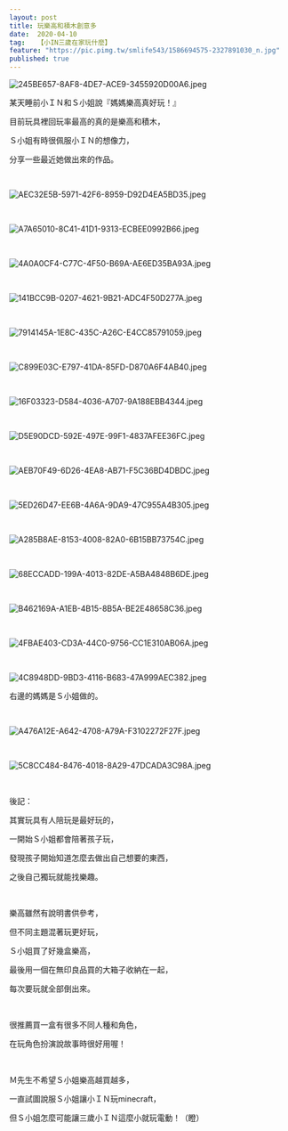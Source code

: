 ```yaml
---
layout: post
title: 玩樂高和積木創意多
date:  2020-04-10
tag:   【小IN三歲在家玩什麼】
feature: "https://pic.pimg.tw/smlife543/1586694575-2327891030_n.jpg"
published: true 
---
```

<p><img alt="245BE657-8AF8-4DE7-ACE9-3455920D00A6.jpeg" src="https://pic.pimg.tw/smlife543/1586694575-2327891030_n.jpg" title="245BE657-8AF8-4DE7-ACE9-3455920D00A6.jpeg"></p>

<p>某天睡前小ＩＮ和Ｓ小姐說『媽媽樂高真好玩！』</p>

<p>目前玩具裡回玩率最高的真的是樂高和積木，</p>

<p>Ｓ小姐有時很佩服小ＩＮ的想像力，</p>

<p>分享一些最近她做出來的作品。</p>

<p>&nbsp;</p>

<p><img alt="AEC32E5B-5971-42F6-8959-D92D4EA5BD35.jpeg" src="https://pic.pimg.tw/smlife543/1586694571-3512545958_n.jpg" title="AEC32E5B-5971-42F6-8959-D92D4EA5BD35.jpeg"></p>

<p>&nbsp;</p>

<p><img alt="A7A65010-8C41-41D1-9313-ECBEE0992B66.jpeg" src="https://pic.pimg.tw/smlife543/1586694571-2896907419_n.jpg" title="A7A65010-8C41-41D1-9313-ECBEE0992B66.jpeg"></p>

<p>&nbsp;</p>

<p><img alt="4A0A0CF4-C77C-4F50-B69A-AE6ED35BA93A.jpeg" src="https://pic.pimg.tw/smlife543/1586694571-4173170688_n.jpg" title="4A0A0CF4-C77C-4F50-B69A-AE6ED35BA93A.jpeg"></p>

<p>&nbsp;</p>

<p><img alt="141BCC9B-0207-4621-9B21-ADC4F50D277A.jpeg" src="https://pic.pimg.tw/smlife543/1586694571-4187620959_n.jpg" title="141BCC9B-0207-4621-9B21-ADC4F50D277A.jpeg"></p>

<p>&nbsp;</p>

<p><img alt="7914145A-1E8C-435C-A26C-E4CC85791059.jpeg" src="https://pic.pimg.tw/smlife543/1586694573-3620360822_n.jpg" title="7914145A-1E8C-435C-A26C-E4CC85791059.jpeg"></p>

<p>&nbsp;</p>

<p><img alt="C899E03C-E797-41DA-85FD-D870A6F4AB40.jpeg" src="https://pic.pimg.tw/smlife543/1586694573-713370269_n.jpg" title="C899E03C-E797-41DA-85FD-D870A6F4AB40.jpeg"></p>

<p>&nbsp;</p>

<p><img alt="16F03323-D584-4036-A707-9A188EBB4344.jpeg" src="https://pic.pimg.tw/smlife543/1586694573-3475435812_n.jpg" title="16F03323-D584-4036-A707-9A188EBB4344.jpeg"></p>

<p>&nbsp;</p>

<p><img alt="D5E90DCD-592E-497E-99F1-4837AFEE36FC.jpeg" src="https://pic.pimg.tw/smlife543/1586694573-1289964657_n.jpg" title="D5E90DCD-592E-497E-99F1-4837AFEE36FC.jpeg"></p>

<p>&nbsp;</p>

<p><img alt="AEB70F49-6D26-4EA8-AB71-F5C36BD4DBDC.jpeg" src="https://pic.pimg.tw/smlife543/1586694574-2720701156_n.jpg" title="AEB70F49-6D26-4EA8-AB71-F5C36BD4DBDC.jpeg"></p>

<p>&nbsp;</p>

<p><img alt="5ED26D47-EE6B-4A6A-9DA9-47C955A4B305.jpeg" src="https://pic.pimg.tw/smlife543/1586694574-2555380377_n.jpg" title="5ED26D47-EE6B-4A6A-9DA9-47C955A4B305.jpeg"></p>

<p>&nbsp;</p>

<p><img alt="A285B8AE-8153-4008-82A0-6B15BB73754C.jpeg" src="https://pic.pimg.tw/smlife543/1586508117-2456404676_n.jpg" title="A285B8AE-8153-4008-82A0-6B15BB73754C.jpeg"></p>

<p>&nbsp;</p>

<p><img alt="68ECCADD-199A-4013-82DE-A5BA4848B6DE.jpeg" src="https://pic.pimg.tw/smlife543/1586508117-144076216_n.jpg" title="68ECCADD-199A-4013-82DE-A5BA4848B6DE.jpeg"></p>

<p>&nbsp;</p>

<p><img alt="B462169A-A1EB-4B15-8B5A-BE2E48658C36.jpeg" src="https://pic.pimg.tw/smlife543/1586508117-1520125251_n.jpg" title="B462169A-A1EB-4B15-8B5A-BE2E48658C36.jpeg"></p>

<p>&nbsp;</p>

<p><img alt="4FBAE403-CD3A-44C0-9756-CC1E310AB06A.jpeg" src="https://pic.pimg.tw/smlife543/1586597247-2746564391_n.jpg" title="4FBAE403-CD3A-44C0-9756-CC1E310AB06A.jpeg"></p>

<p>&nbsp;</p>

<p><img alt="4C8948DD-9BD3-4116-B683-47A999AEC382.jpeg" src="https://pic.pimg.tw/smlife543/1586684285-1905882846_n.jpg" title="4C8948DD-9BD3-4116-B683-47A999AEC382.jpeg"></p>

<p>右邊的媽媽是Ｓ小姐做的。</p>

<p>&nbsp;</p>

<p><img alt="A476A12E-A642-4708-A79A-F3102272F27F.jpeg" src="https://pic.pimg.tw/smlife543/1586684289-3054701960_n.jpg" title="A476A12E-A642-4708-A79A-F3102272F27F.jpeg"></p>

<p>&nbsp;</p>

<p><img alt="5C8CC484-8476-4018-8A29-47DCADA3C98A.jpeg" src="https://pic.pimg.tw/smlife543/1586684285-3786682529_n.jpg" title="5C8CC484-8476-4018-8A29-47DCADA3C98A.jpeg"></p>

<p>&nbsp;</p>

<p>後記：</p>

<p>其實玩具有人陪玩是最好玩的，</p>

<p>一開始Ｓ小姐都會陪著孩子玩，</p>

<p>發現孩子開始知道怎麼去做出自己想要的東西，</p>

<p>之後自己獨玩就能找樂趣。</p>

<p>&nbsp;</p>

<p>樂高雖然有說明書供參考，</p>

<p>但不同主題混著玩更好玩，</p>

<p>Ｓ小姐買了好幾盒樂高，</p>

<p>最後用一個在無印良品買的大箱子收納在一起，</p>

<p>每次要玩就全部倒出來。</p>

<p>&nbsp;</p>

<p>很推薦買一盒有很多不同人種和角色，</p>

<p>在玩角色扮演說故事時很好用喔！</p>

<p>&nbsp;</p>

<p>Ｍ先生不希望Ｓ小姐樂高越買越多，</p>

<p>一直試圖說服Ｓ小姐讓小ＩＮ玩minecraft，</p>

<p>但Ｓ小姐怎麼可能讓三歲小ＩＮ這麼小就玩電動！（瞪）</p>


